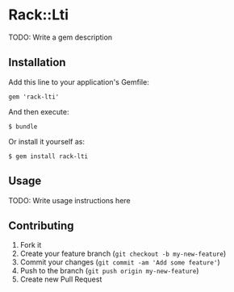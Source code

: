 # Rack::Lti

TODO: Write a gem description

## Installation

Add this line to your application's Gemfile:

    gem 'rack-lti'

And then execute:

    $ bundle

Or install it yourself as:

    $ gem install rack-lti

## Usage

TODO: Write usage instructions here

## Contributing

1. Fork it
2. Create your feature branch (`git checkout -b my-new-feature`)
3. Commit your changes (`git commit -am 'Add some feature'`)
4. Push to the branch (`git push origin my-new-feature`)
5. Create new Pull Request
